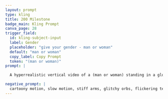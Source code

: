 ```yaml
---
layout: prompt
type: kling
title: 200 Milestone
badge_main: Kling Prompt
canva_page: 28
trigger_field:
  id: kling-subject-input
  label: Gender
  placeholder: "give your gender - man or woman"
  default: "man or woman"
  copy_label: Copy Prompt
  token: "(man or woman)"
prompt: |

  A hyperrealistic vertical video of a (man or woman) standing in a glowing forest clearing before a large floating neon “200” composed of radiant magenta light. As they reach out and touch the numbers, the display responds immediately—splitting apart with natural, realistic motion into hundreds of tiny glowing fragments that swirl around like intelligent fireflies. The fragments choreograph a holographic celebration of spiraling alien symbols, shimmering data streams, and bursts of luminous fractal geometry, all synchronized in joyful rhythm. Glowing circuits blaze briefly across the ground, forming a grand alien emblem beneath their feet. The (man or woman)'s eyes widen and they laugh with genuine delight, surprised and honored by the display—an alien-designed congratulations sequence marking their transformation. Natural and realistic motion throughout.

negative_prompt: |
  cartoony motion, slow motion, stiff arms, glitchy orbs, flickering text, blank face, robotic pose, jerky confetti movement, pixelation, glowing errors, off-sync lighting, jitter, avoid facial hair, avoid visual glitches, no glitch effects, no exaggerated glow, avoid unrealistic lighting, avoid cartoon or anime styles, no artificial textures, no pixelation, no motion distortion, avoid plastic or overly smoothed skin, maintain natural proportions, no surreal or CGI appearance, avoid unnatural overlays or filters, ensure realistic movement and resolution, no neon green
---
```

